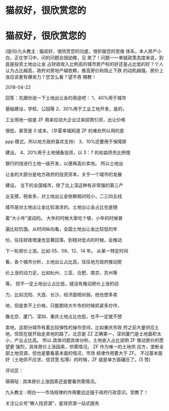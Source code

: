 # 猫叔好，很欣赏您的

# 猫叔好，很欣赏您的

(提问)九头教主 : 猫叔好，很欣赏您的功底，很折服您的思维 体系，本人房产小白，正在学习中，问的问题会很幼稚，见 笑了！问题一一单就政策态度来说，到底是投资土地出让金 占财政收入比例高的城市房产标的好还是占比低的好？个人 认为占比越高，政府对房地产越依赖，推高房价和阻止下跌 的动机越强，房价上涨应该更有爆发力？您怎么看？望不吝 赐教！

2018-04-22

回答：先跟你说一下土地出让金的用途吧： 1、40%用于城市

基础建设，学校、公园等 2、30%用于工业工地开发，是的，

工业用地一般是 ZF 用来拉动大企业过来招商引资，出让价格

很低，甚至是 0 成本。（华夏幸福知道 ZF 的难处所以用的是

ppp 模式，所以地方政府喜欢支持） 3、10%还要用于保障房

建设。 4、20%用于土地储备投资，以 3：7 的权益债务比例借

银行的钱进行土地一级开发，以便再高价卖地。 所以土地出

让金的大部分是地方政府的投资资本，关乎一个城市的发展

建设。 当下的全国城市，除了北上深这种有非常强的第三产

业支撑，税收多，对土地出让金依赖相对较小，二三四五线

城市是对土地出让金比较渴求的。土地出让金占比也是随

着“大小年”波动的。 大年的时候大家吃个够，小年的时候普

遍比较饥饿。从时间纵向看，全国土地出让金比较低的年

份，往往财政增速也显著回落，到相对低点的时候，会推动

下一轮房价上涨。比如 05、08、12、14 年。 从某一特定时间

看，各个城市分析，土地出让占比高，往往地方政府推动房

价上涨的动力足，比如杭州、三亚、合肥、南京、苏州等

等。 但不一定土地出让占比低，就没有推动房价上涨的动

力，比如沈阳、大连、长沙，经济面相对弱，他也想多卖

地，但是卖不上价格，只能期待大牛市的时候抓紧多炒作，

像北京、厦门、深圳、重庆土地占比也低，也不一定就不想

卖地，这部分城市有着比较弹性的操作空间，比如重庆市政 府之前大量供应土地，但现在就开始走卖地的路了。北京是 ZZ 正确第一，深圳厦门是土地面积太小，产业占比高。 所以 具体问题具体分析。土地收入占比说明 ZF 推动房价的愿望更 强烈，具体房价上涨因素，供需情况。 ZF 作为唯一的土地供 应方，垄断全部土地资源，但也是要看基本面的情况，市场 规律作用要大于 ZF。 不过基本面好（土地供不应求、信贷宽 松等）的时候，ZF 就是单方面碾压了。(5 赞)

评论区：

萌萌哒 : 具体房价上涨因素还是要看供需情况。

九头教主 : 明白一一市场规律的作用要远远强于政府行政意识。受教了！

关注公众号"懒人找资源"，星球资源一站式服务